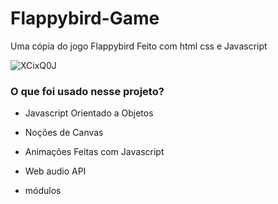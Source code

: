 
# Flappybird-Game
Uma cópia do jogo Flappybird Feito  com html css e Javascript


![XCixQ0J](https://user-images.githubusercontent.com/101658821/166562128-e883725c-629d-49f7-a070-d52953d28bcb.gif)



### O que foi usado nesse projeto?

- Javascript Orientado a Objetos

- Noções de Canvas

- Animações Feitas com Javascript

- Web audio API

- módulos
